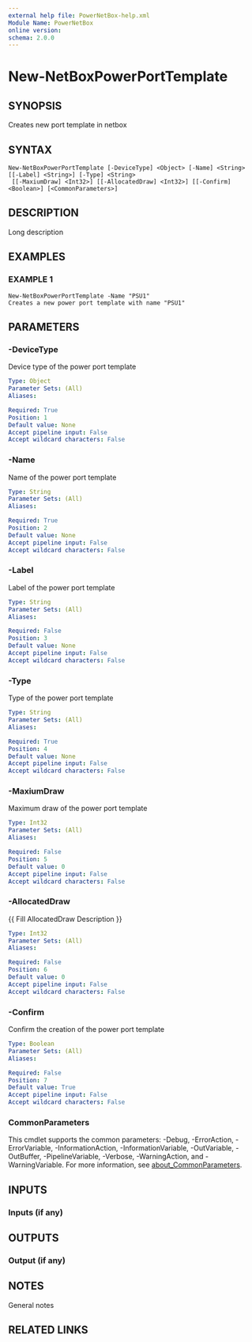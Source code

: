 ```yaml
---
external help file: PowerNetBox-help.xml
Module Name: PowerNetBox
online version:
schema: 2.0.0
---
```


# New-NetBoxPowerPortTemplate

## SYNOPSIS
Creates new port template in netbox

## SYNTAX

```
New-NetBoxPowerPortTemplate [-DeviceType] <Object> [-Name] <String> [[-Label] <String>] [-Type] <String>
 [[-MaxiumDraw] <Int32>] [[-AllocatedDraw] <Int32>] [[-Confirm] <Boolean>] [<CommonParameters>]
```

## DESCRIPTION
Long description

## EXAMPLES

### EXAMPLE 1
```
New-NetBoxPowerPortTemplate -Name "PSU1"
Creates a new power port template with name "PSU1"
```

## PARAMETERS

### -DeviceType
Device type of the power port template

```yaml
Type: Object
Parameter Sets: (All)
Aliases:

Required: True
Position: 1
Default value: None
Accept pipeline input: False
Accept wildcard characters: False
```

### -Name
Name of the power port template

```yaml
Type: String
Parameter Sets: (All)
Aliases:

Required: True
Position: 2
Default value: None
Accept pipeline input: False
Accept wildcard characters: False
```

### -Label
Label of the power port template

```yaml
Type: String
Parameter Sets: (All)
Aliases:

Required: False
Position: 3
Default value: None
Accept pipeline input: False
Accept wildcard characters: False
```

### -Type
Type of the power port template

```yaml
Type: String
Parameter Sets: (All)
Aliases:

Required: True
Position: 4
Default value: None
Accept pipeline input: False
Accept wildcard characters: False
```

### -MaxiumDraw
Maximum draw of the power port template

```yaml
Type: Int32
Parameter Sets: (All)
Aliases:

Required: False
Position: 5
Default value: 0
Accept pipeline input: False
Accept wildcard characters: False
```

### -AllocatedDraw
{{ Fill AllocatedDraw Description }}

```yaml
Type: Int32
Parameter Sets: (All)
Aliases:

Required: False
Position: 6
Default value: 0
Accept pipeline input: False
Accept wildcard characters: False
```

### -Confirm
Confirm the creation of the power port template

```yaml
Type: Boolean
Parameter Sets: (All)
Aliases:

Required: False
Position: 7
Default value: True
Accept pipeline input: False
Accept wildcard characters: False
```

### CommonParameters
This cmdlet supports the common parameters: -Debug, -ErrorAction, -ErrorVariable, -InformationAction, -InformationVariable, -OutVariable, -OutBuffer, -PipelineVariable, -Verbose, -WarningAction, and -WarningVariable. For more information, see [about_CommonParameters](http://go.microsoft.com/fwlink/?LinkID=113216).

## INPUTS

### Inputs (if any)
## OUTPUTS

### Output (if any)
## NOTES
General notes

## RELATED LINKS
